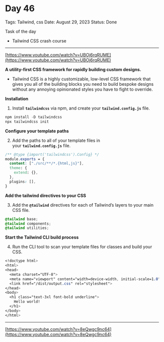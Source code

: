 # Day 46

Tags: Tailwind, css
Date: August 29, 2023
Status: Done

Task of the day 

- Tailwind CSS crash course

---

[https://www.youtube.com/watch?v=UBOj6rqRUME](https://www.youtube.com/watch?v=UBOj6rqRUME)

**A utility-first CSS framework for rapidly building custom designs.**

- Tailwind CSS is a highly customizable, low-level CSS framework that gives you all of the building blocks you need to build bespoke designs without any annoying opinionated styles you have to fight to override.

**Installation** 

1) Install **`tailwindcss`** via npm, and create your **`tailwind.config.js`** file.

```jsx
npm install -D tailwindcss
npx tailwindcss init
```

**Configure your template paths**

2) Add the paths to all of your template files in your **`tailwind.config.js`** file.

```css
/** @type {import('tailwindcss').Config} */
module.exports = {
  content: ["./src/**/*.{html,js}"],
  theme: {
    extend: {},
  },
  plugins: [],
}
```

**Add the tailwind directives to your CSS**

3) Add the **`@tailwind`** directives for each of Tailwind’s layers to your main CSS file.

```css
@tailwind base;
@tailwind components;
@tailwind utilities;
```

****Start the Tailwind CLI build process****

4) Run the CLI tool to scan your template files for classes and build your CSS.

```css
<!doctype html>
<html>
<head>
  <meta charset="UTF-8">
  <meta name="viewport" content="width=device-width, initial-scale=1.0">
  <link href="/dist/output.css" rel="stylesheet">
</head>
<body>
  <h1 class="text-3xl font-bold underline">
    Hello world!
  </h1>
</body>
</html>
```

---

[https://www.youtube.com/watch?v=8eQwgc9nc64](https://www.youtube.com/watch?v=8eQwgc9nc64)